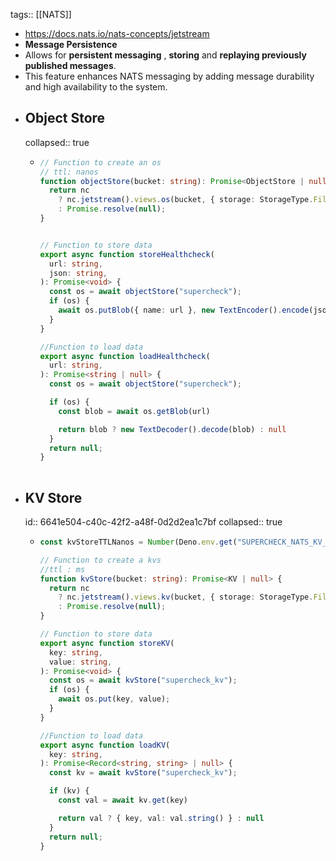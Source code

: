 tags:: [[NATS]]

- https://docs.nats.io/nats-concepts/jetstream
- **Message Persistence**
- Allows for **persistent messaging** , **storing** and **replaying previously published messages**.
- This feature enhances NATS messaging by adding message durability and high availability to the system.
- ## Object Store
  collapsed:: true
	- ```ts
	  // Function to create an os
	  // ttl: nanos
	  function objectStore(bucket: string): Promise<ObjectStore | null> {
	    return nc
	      ? nc.jetstream().views.os(bucket, { storage: StorageType.File, ttl: nanos(30_000) })
	      : Promise.resolve(null);
	  }
	  
	  
	  // Function to store data 
	  export async function storeHealthcheck(
	    url: string,
	    json: string,
	  ): Promise<void> {
	    const os = await objectStore("supercheck");
	    if (os) {
	      await os.putBlob({ name: url }, new TextEncoder().encode(json));
	    }
	  }
	  
	  //Function to load data
	  export async function loadHealthcheck(
	    url: string,
	  ): Promise<string | null> {
	    const os = await objectStore("supercheck");
	  
	    if (os) {
	      const blob = await os.getBlob(url)
	  
	      return blob ? new TextDecoder().decode(blob) : null
	    }
	    return null;
	  }
	   
	  ```
- ## KV Store
  id:: 6641e504-c40c-42f2-a48f-0d2d2ea1c7bf
  collapsed:: true
	- ```ts
	  const kvStoreTTLNanos = Number(Deno.env.get("SUPERCHECK_NATS_KV_TTL_SECS") || "86400") * 1000
	  
	  // Function to create a kvs
	  //ttl : ms
	  function kvStore(bucket: string): Promise<KV | null> {
	    return nc
	      ? nc.jetstream().views.kv(bucket, { storage: StorageType.File, ttl: kvStoreTTLNanos })
	      : Promise.resolve(null);
	  }
	  
	  // Function to store data 
	  export async function storeKV(
	    key: string,
	    value: string,
	  ): Promise<void> {
	    const os = await kvStore("supercheck_kv");
	    if (os) {
	      await os.put(key, value);
	    }
	  }
	  
	  //Function to load data
	  export async function loadKV(
	    key: string,
	  ): Promise<Record<string, string> | null> {
	    const kv = await kvStore("supercheck_kv");
	  
	    if (kv) {
	      const val = await kv.get(key)
	  
	      return val ? { key, val: val.string() } : null
	    }
	    return null;
	  }
	  
	  ```